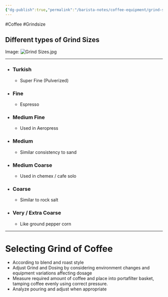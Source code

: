 ```yaml
---
{"dg-publish":true,"permalink":"/barista-notes/coffee-equipment/grind-sizes/","noteIcon":""}
---
```



#Coffee #Grindsize
## Different types of Grind Sizes 

Image: 
![Grind Sizes.jpg](/img/user/Barista%20tools%20and%20equipment/Images%20&%20Canvas/Grind%20Sizes.jpg)

---

- ### Turkish 
	- Super Fine (Pulverized)
	
- ### Fine
	- Espresso
	
- ### Medium Fine
	- Used in Aeropress 
	
- ### Medium
	- Similar consistency to sand
	
- ### Medium Coarse
	- Used in chemex / cafe solo
	
- ### Coarse
	- Similar to rock salt
	
- ### Very / Extra Coarse
	- Like ground pepper corn

---
# Selecting Grind of Coffee
- According to blend and roast style 
- Adjust Grind and Dosing by considering environment changes and equipment variations affecting dosage
- Measure required amount of coffee and place into portafilter basket, tamping coffee evenly using correct pressure.
- Analyze pouring and adjust when appropriate 



